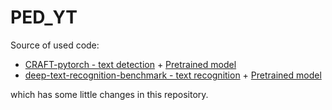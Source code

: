 # PED_YT
Source of used code:
- [CRAFT-pytorch - text detection](https://github.com/clovaai/CRAFT-pytorch) + [Pretrained model](https://drive.google.com/open?id=1Jk4eGD7crsqCCg9C9VjCLkMN3ze8kutZ)
- [deep-text-recognition-benchmark - text recognition](https://github.com/clovaai/deep-text-recognition-benchmark) + [Pretrained model](https://drive.google.com/file/d/1b59rXuGGmKne1AuHnkgDzoYgKeETNMv9/view?usp=sharing)

which has some little changes in this repository.